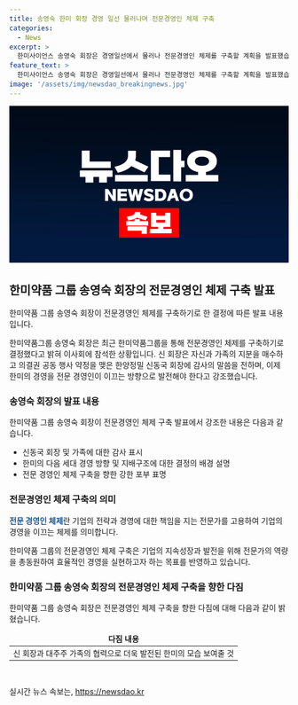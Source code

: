 ```yaml
---
title: 송영숙 한미 회장 경영 일선 물러나며 전문경영인 체제 구축
categories:
  - News
excerpt: >
  한미사이언스 송영숙 회장은 경영일선에서 물러나 전문경영인 체제를 구축할 계획을 발표했습니다. 최근 자신과 장녀 임주현 부회장의 지분을 매수하고 의결권 공동 행사 약정을 맺은 신동국 한양정밀 회장에 대한 결정을 깊이 감사했으며, 한미의 다음 세대 경영은 전문 경영인이 맡고 대주주들은 이를 지원하는 지배구조로 발전해야 한다고 밝혔습니다. 또한, 선대 회장과 신 회장이 이 방향에 대해 합의했다고 언급하며, 이번 결정을 통해 새로운 한미그룹으로의 재탄생을 기대하고 있다고 강조했습니다.
feature_text: >
  한미사이언스 송영숙 회장은 경영일선에서 물러나 전문경영인 체제를 구축할 계획을 발표했습니다. 최근 자신과 장녀 임주현 부회장의 지분을 매수하고 의결권 공동 행사 약정을 맺은 신동국 한양정밀 회장에 대한 결정을 깊이 감사했으며, 한미의 다음 세대 경영은 전문 경영인이 맡고 대주주들은 이를 지원하는 지배구조로 발전해야 한다고 밝혔습니다. 또한, 선대 회장과 신 회장이 이 방향에 대해 합의했다고 언급하며, 이번 결정을 통해 새로운 한미그룹으로의 재탄생을 기대하고 있다고 강조했습니다.
image: '/assets/img/newsdao_breakingnews.jpg'
---
```


<p><img src="/assets/img/newsdao_breakingnews.jpg" alt="firstkoreanews 속보" /></p>

<h2 data-ke-size="size26">한미약품 그룹 송영숙 회장의 전문경영인 체제 구축 발표</h2>

<p>한미약품 그룹 송영숙 회장이 전문경영인 체제를 구축하기로 한 결정에 따른 발표 내용입니다.</p>

<p data-ke-size="size16">한미약품그룹 송영숙 회장은 최근 한미약품그룹을 통해 전문경영인 체제를 구축하기로 결정했다고 밝혀 이사회에 참석한 상황입니다. 신 회장은 자신과 가족의 지분을 매수하고 의결권 공동 행사 약정을 맺은 한양정밀 신동국 회장에 감사의 말씀을 전하며, 이제 한미의 경영을 전문 경영인이 이끄는 방향으로 발전해야 한다고 강조했습니다.</p>

<h3 data-ke-size="size24">송영숙 회장의 발표 내용</h3>

<p>한미약품 그룹 송영숙 회장이 전문경영인 체제 구축 발표에서 강조한 내용은 다음과 같습니다.</p>

<ul>
<li>신동국 회장 및 가족에 대한 감사 표시</li>
<li>한미의 다음 세대 경영 방향 및 지배구조에 대한 결정의 배경 설명</li>
<li>전문 경영인 체제 구축을 향한 강한 포부 표명</li>
</ul>

<h3 data-ke-size="size24">전문경영인 체제 구축의 의미</h3>

<p><b><span style="color: #1a5490;">전문 경영인 체제</span></b>란 기업의 전략과 경영에 대한 책임을 지는 전문가를 고용하여 기업의 경영을 이끄는 체제를 의미합니다.</p>

<p data-ke-size="size16">한미약품 그룹의 전문경영인 체제 구축은 기업의 지속성장과 발전을 위해 전문가의 역량을 총동원하여 효율적인 경영을 실현하고자 하는 목표를 반영하고 있습니다.</p>

<h3 data-ke-size="size24">한미약품 그룹 송영숙 회장의 전문경영인 체제 구축을 향한 다짐</h3>

<p>한미약품 그룹 송영숙 회장은 전문경영인 체제 구축을 향한 다짐에 대해 다음과 같이 밝혔습니다.</p>

<table>
<thead>
<tr>
<td style="text-align: center; height: 17px;"><b>다짐 내용</b></td>
</tr>
</thead>
<tbody>
<tr>
<td style="text-align: center; height: 17px;">신 회장과 대주주 가족의 협력으로 더욱 발전된 한미의 모습 보여줄 것</td>
</tr>
</tbody>
</table>

<p data-ke-size="size16">&nbsp;</p>
실시간 뉴스 속보는, <a href="https://newsdao.kr" rel="dofollow">https://newsdao.kr</a>


